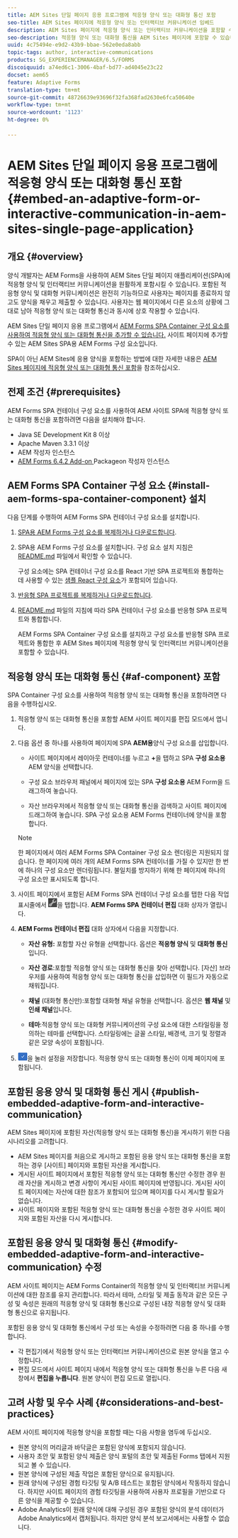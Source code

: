 ```yaml
---
title: AEM Sites 단일 페이지 응용 프로그램에 적응형 양식 또는 대화형 통신 포함
seo-title: AEM Sites 페이지에 적응형 양식 또는 인터랙티브 커뮤니케이션 임베드
description: AEM Sites 페이지에 적응형 양식 또는 인터랙티브 커뮤니케이션을 포함할 수 있습니다. 사용자는 사이트 페이지를 종료하지 않고도 양식을 채우고 제출할 수 있습니다.
seo-description: 적응형 양식 또는 대화형 통신을 AEM Sites 페이지에 포함할 수 있습니다. 사용자는 사이트 페이지를 종료하지 않고도 양식을 채우고 제출할 수 있습니다.
uuid: 4c75494e-e9d2-43b9-bbae-562e0eda8abb
topic-tags: author, interactive-communications
products: SG_EXPERIENCEMANAGER/6.5/FORMS
discoiquuid: a74ed6c1-3006-4baf-bd77-ad4045e23c22
docset: aem65
feature: Adaptive Forms
translation-type: tm+mt
source-git-commit: 48726639e93696f32fa368fad2630e6fca50640e
workflow-type: tm+mt
source-wordcount: '1123'
ht-degree: 0%

---
```



# AEM Sites 단일 페이지 응용 프로그램에 적응형 양식 또는 대화형 통신 포함{#embed-an-adaptive-form-or-interactive-communication-in-aem-sites-single-page-application}

## 개요 {#overview}

양식 개발자는 AEM Forms을 사용하여 AEM Sites 단일 페이지 애플리케이션(SPA)에 적응형 양식 및 인터랙티브 커뮤니케이션을 원활하게 포함시킬 수 있습니다. 포함된 적응형 양식 및 대화형 커뮤니케이션은 완전히 기능하므로 사용자는 페이지를 종료하지 않고도 양식을 채우고 제출할 수 있습니다. 사용자는 웹 페이지에서 다른 요소의 상황에 그대로 남아 적응형 양식 또는 대화형 통신과 동시에 상호 작용할 수 있습니다.

AEM Sites 단일 페이지 응용 프로그램에서 [AEM Forms SPA Container 구성 요소](../../forms/using/embed-adaptive-form-aem-sites-spa.md#af-component)[를 사용하여 적응형 양식 또는 대화형 통신을 추가할 수 있습니다.](../../forms/using/embed-adaptive-form-aem-sites-spa.md#af-component) 사이트 페이지에 추가할 수 있는 AEM Sites SPA용 AEM Forms 구성 요소입니다.

SPA이 아닌 AEM Sites에 응용 양식을 포함하는 방법에 대한 자세한 내용은 [AEM Sites 페이지에 적응형 양식 또는 대화형 통신 포함](/help/forms/using/embed-adaptive-form-aem-sites.md)을 참조하십시오.

## 전제 조건 {#prerequisites}

AEM Forms SPA 컨테이너 구성 요소를 사용하여 AEM 사이트 SPA에 적응형 양식 또는 대화형 통신을 포함하려면 다음을 설치해야 합니다.

* Java SE Development Kit 8 이상
* Apache Maven 3.3.1 이상
* AEM 작성자 인스턴스
* [AEM Forms 6.4.2 Add-on ](https://helpx.adobe.com/kr/aem-forms/kb/aem-forms-releases.html) Packageon 작성자 인스턴스

## AEM Forms SPA Container 구성 요소 {#install-aem-forms-spa-container-component} 설치

다음 단계를 수행하여 AEM Forms SPA 컨테이너 구성 요소를 설치합니다.

1. [SPA용 AEM Forms 구성 요소를 복제하거나 다운로드합니다](https://github.com/Adobe-Marketing-Cloud/aem-forms/tree/master/forms-spa).
1. SPA용 AEM Forms 구성 요소를 설치합니다. 구성 요소 설치 지침은 [README.md](https://github.com/Adobe-Marketing-Cloud/aem-forms/tree/master/forms-spa#aem-form-component) 파일에서 확인할 수 있습니다.

   구성 요소에는 SPA 컨테이너 구성 요소를 React 기반 SPA 프로젝트와 통합하는 데 사용할 수 있는 [샘플 React 구성 요소](https://github.com/Adobe-Marketing-Cloud/aem-forms/tree/master/forms-spa/react-component)가 포함되어 있습니다.

1. [반응형 SPA 프로젝트를 복제하거나 다운로드합니다](https://github.com/adobe/aem-sample-we-retail-journal).
1. [README.md](https://github.com/Adobe-Marketing-Cloud/aem-forms/tree/master/forms-spa/react-component#aem-form-react-component-for-spa---editor) 파일의 지침에 따라 SPA 컨테이너 구성 요소를 반응형 SPA 프로젝트와 통합합니다.

   AEM Forms SPA Container 구성 요소를 설치하고 구성 요소를 반응형 SPA 프로젝트와 통합한 후 AEM Sites 페이지에 적응형 양식 및 인터랙티브 커뮤니케이션을 포함할 수 있습니다.

## 적응형 양식 또는 대화형 통신 {#af-component} 포함

SPA Container 구성 요소를 사용하여 적응형 양식 또는 대화형 통신을 포함하려면 다음을 수행하십시오.

1. 적응형 양식 또는 대화형 통신을 포함할 AEM 사이트 페이지를 편집 모드에서 엽니다.
1. 다음 옵션 중 하나를 사용하여 페이지에 SPA **AEM용**&#x200B;양식 구성 요소를 삽입합니다.

   * 사이트 페이지에서 레이아웃 컨테이너를 누르고 **+**&#x200B;을 탭하고 SPA **구성 요소용** AEM 양식을 선택합니다.

   * 구성 요소 브라우저 패널에서 페이지에 있는 SPA **구성 요소용** AEM Form을 드래그하여 놓습니다.
   * 자산 브라우저에서 적응형 양식 또는 대화형 통신을 검색하고 사이트 페이지에 드래그하여 놓습니다. SPA 구성 요소용 AEM Forms 컨테이너에 양식을 포함합니다.

   >[!NOTE]
   >
   >한 페이지에서 여러 AEM Forms SPA Container 구성 요소 렌더링은 지원되지 않습니다. 한 페이지에 여러 개의 AEM Forms SPA 컨테이너를 가질 수 있지만 한 번에 하나의 구성 요소만 렌더링됩니다. 불일치를 방지하기 위해 한 페이지에 하나의 구성 요소만 표시되도록 합니다.

1. 사이트 페이지에서 포함된 AEM Forms SPA 컨테이너 구성 요소를 탭한 다음 작업 표시줄에서 ![settings_icon](assets/settings_icon.png)을 탭합니다. **AEM Forms SPA 컨테이너 편집** 대화 상자가 열립니다.
1. **AEM Forms 컨테이너 편집** 대화 상자에서 다음을 지정합니다.

   * **자산 유형:** 포함할 자산 유형을 선택합니다. 옵션은 **적응형 양식** 및 **대화형 통신**&#x200B;입니다.

   * **자산 경로**:포함할 적응형 양식 또는 대화형 통신을 찾아 선택합니다. [자산] 브라우저를 사용하여 적응형 양식 또는 대화형 통신을 삽입하면 이 필드가 자동으로 채워집니다.
   * **채널** (대화형 통신만):포함할 대화형 채널 유형을 선택합니다. 옵션은 **웹 채널** 및 **인쇄 채널**&#x200B;입니다.

   * **테마**:적응형 양식 또는 대화형 커뮤니케이션의 구성 요소에 대한 스타일링을 정의하는 테마를 선택합니다. 스타일링에는 글꼴 스타일, 배경색, 크기 및 정렬과 같은 모양 속성이 포함됩니다.

1. ![done_icon](assets/done_icon.png)을 눌러 설정을 저장합니다. 적응형 양식 또는 대화형 통신이 이제 페이지에 포함됩니다.

## 포함된 응용 양식 및 대화형 통신 게시 {#publish-embedded-adaptive-form-and-interactive-communication}

AEM Sites 페이지에 포함된 자산(적응형 양식 또는 대화형 통신)을 게시하기 위한 다음 시나리오를 고려합니다.

* AEM Sites 페이지를 처음으로 게시하고 포함된 응용 양식 또는 대화형 통신을 포함하는 경우 [사이트] 페이지와 포함된 자산을 게시합니다.
* 게시된 사이트 페이지에서 포함된 적응형 양식 또는 대화형 통신만 수정한 경우 원래 자산을 게시하고 변경 사항이 게시된 사이트 페이지에 반영됩니다. 게시된 사이트 페이지에는 자산에 대한 참조가 포함되어 있으며 페이지를 다시 게시할 필요가 없습니다.
* 사이트 페이지와 포함된 적응형 양식 또는 대화형 통신을 수정한 경우 사이트 페이지와 포함된 자산을 다시 게시합니다.

## 포함된 응용 양식 및 대화형 통신 {#modify-embedded-adaptive-form-and-interactive-communication} 수정

AEM 사이트 페이지는 AEM Forms Container의 적응형 양식 및 인터랙티브 커뮤니케이션에 대한 참조를 유지 관리합니다. 따라서 테마, 스타일 및 제출 동작과 같은 모든 구성 및 속성은 원래의 적응형 양식 및 대화형 통신으로 구성된 내장 적응형 양식 및 대화형 통신으로 유지됩니다.

포함된 응용 양식 및 대화형 통신에서 구성 또는 속성을 수정하려면 다음 중 하나를 수행합니다.

* 각 편집기에서 적응형 양식 또는 인터랙티브 커뮤니케이션으로 원본 양식을 열고 수정합니다.
* 편집 모드에서 사이트 페이지 내에서 적응형 양식 또는 대화형 통신을 누른 다음 새 창에서 **편집을 누릅니다**. 원본 양식이 편집 모드로 열립니다.

## 고려 사항 및 우수 사례 {#considerations-and-best-practices}

AEM 사이트 페이지에 적응형 양식을 포함할 때는 다음 사항을 염두에 두십시오.

* 원본 양식의 머리글과 바닥글은 포함된 양식에 포함되지 않습니다.
* 사용자 초안 및 포함된 양식 제출은 양식 포털의 초안 및 제출된 Forms 탭에서 지원되고 볼 수 있습니다.
* 원본 양식에 구성된 제출 작업은 포함된 양식으로 유지됩니다.
* 원래 양식에 구성된 경험 타깃팅 및 A/B 테스트는 포함된 양식에서 작동하지 않습니다. 하지만 사이트 페이지의 경험 타깃팅을 사용하여 사용자 프로필을 기반으로 다른 양식을 제공할 수 있습니다.
* Adobe Analytics이 원래 양식에 대해 구성된 경우 포함된 양식의 분석 데이터가 Adobe Analytics에서 캡처됩니다. 하지만 양식 분석 보고서에서는 사용할 수 없습니다.

